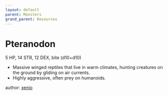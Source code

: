 ```yaml
---
layout: default
parent: Monsters
grand_parent: Resources
---
```


# Pteranodon

5 HP, 14 STR, 12 DEX, bite (d10+d10)

- Massive winged reptiles that live in warm climates, hunting creatures on the ground by gliding on air currents.
- Highly aggressive, often prey on humanoids.

author: [xenio](https://xenioinabottle.blogspot.com)

